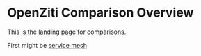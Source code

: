 # OpenZiti Comparison Overview

This is the landing page for comparisons.

First might be [service mesh](./service-mesh)